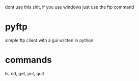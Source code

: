 dont use this shit, if you use windows just use the ftp command

# pyftp
simple ftp client with a gui written in python

# commands
ls, cd, get, put, quit

